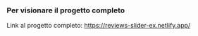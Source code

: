 ### Per visionare il progetto completo

Link al progetto completo: https://reviews-slider-ex.netlify.app/

